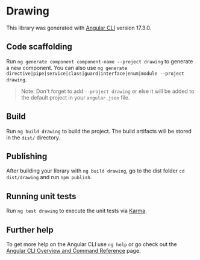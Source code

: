 # Drawing

This library was generated with [Angular CLI](https://github.com/angular/angular-cli) version 17.3.0.

## Code scaffolding

Run `ng generate component component-name --project drawing` to generate a new component. You can also use `ng generate directive|pipe|service|class|guard|interface|enum|module --project drawing`.
> Note: Don't forget to add `--project drawing` or else it will be added to the default project in your `angular.json` file. 

## Build

Run `ng build drawing` to build the project. The build artifacts will be stored in the `dist/` directory.

## Publishing

After building your library with `ng build drawing`, go to the dist folder `cd dist/drawing` and run `npm publish`.

## Running unit tests

Run `ng test drawing` to execute the unit tests via [Karma](https://karma-runner.github.io).

## Further help

To get more help on the Angular CLI use `ng help` or go check out the [Angular CLI Overview and Command Reference](https://angular.io/cli) page.
